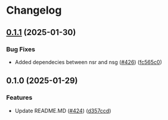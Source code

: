 # Changelog

## [0.1.1](https://github.com/prefapp/tfm/compare/azure-nsg-nsr-v0.1.0...azure-nsg-nsr-v0.1.1) (2025-01-30)


### Bug Fixes

* Added dependecies between nsr and nsg ([#426](https://github.com/prefapp/tfm/issues/426)) ([fc565c0](https://github.com/prefapp/tfm/commit/fc565c02478d44ea68e9a1160886598bc68fe23e))

## 0.1.0 (2025-01-29)


### Features

* Update README.MD ([#424](https://github.com/prefapp/tfm/issues/424)) ([d357ccd](https://github.com/prefapp/tfm/commit/d357ccd6a1d004b46fe7040e310bb819084875b3))
